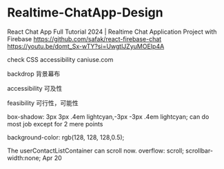# Realtime-ChatApp-Design

React Chat App Full Tutorial 2024 | Realtime Chat Application Project with Firebase
https://github.com/safak/react-firebase-chat
https://youtu.be/domt_Sx-wTY?si=UwgtlJZyuMOEIp4A

check CSS accessibility
caniuse.com

backdrop
背景幕布

accessibility
可及性

feasibility
可行性，可能性

box-shadow: 3px 3px .4em lightcyan,-3px -3px .4em lightcyan;
can do most job except for 2 mere points

background-color: rgb(128, 128, 128,0.5);

The userContactListContainer can scroll now.
overflow: scroll;     scrollbar-width:none; 
Apr 20